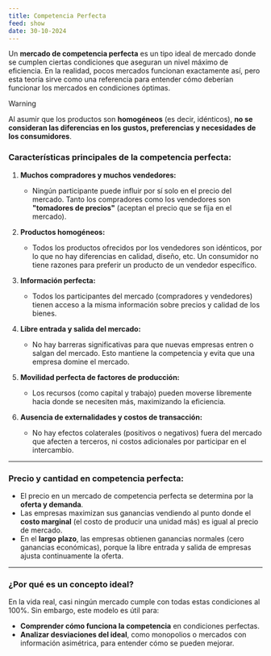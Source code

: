 ```yaml
---
title: Competencia Perfecta
feed: show
date: 30-10-2024
---
```


Un **mercado de competencia perfecta** es un tipo ideal de mercado donde se cumplen ciertas condiciones que aseguran un nivel máximo de eficiencia. En la realidad, pocos mercados funcionan exactamente así, pero esta teoría sirve como una referencia para entender cómo deberían funcionar los mercados en condiciones óptimas.

>[!warning] 
>Al asumir que los productos son **homogéneos** (es decir, idénticos), **no se consideran las diferencias en los gustos, preferencias y necesidades de los consumidores**.

### **Características principales de la competencia perfecta:**

1. **Muchos compradores y muchos vendedores:** 
   - Ningún participante puede influir por sí solo en el precio del mercado. Tanto los compradores como los vendedores son **"tomadores de precios"** (aceptan el precio que se fija en el mercado).

2. **Productos homogéneos:**
   - Todos los productos ofrecidos por los vendedores son idénticos, por lo que no hay diferencias en calidad, diseño, etc. Un consumidor no tiene razones para preferir un producto de un vendedor específico.

3. **Información perfecta:**
   - Todos los participantes del mercado (compradores y vendedores) tienen acceso a la misma información sobre precios y calidad de los bienes.

4. **Libre entrada y salida del mercado:**
   - No hay barreras significativas para que nuevas empresas entren o salgan del mercado. Esto mantiene la competencia y evita que una empresa domine el mercado.

5. **Movilidad perfecta de factores de producción:**
   - Los recursos (como capital y trabajo) pueden moverse libremente hacia donde se necesiten más, maximizando la eficiencia.

6. **Ausencia de externalidades y costos de transacción:**
   - No hay efectos colaterales (positivos o negativos) fuera del mercado que afecten a terceros, ni costos adicionales por participar en el intercambio.

---

### **Precio y cantidad en competencia perfecta:**
- El precio en un mercado de competencia perfecta se determina por la **oferta y demanda**.
- Las empresas maximizan sus ganancias vendiendo al punto donde el **costo marginal** (el costo de producir una unidad más) es igual al precio de mercado.
- En el **largo plazo**, las empresas obtienen ganancias normales (cero ganancias económicas), porque la libre entrada y salida de empresas ajusta continuamente la oferta.

---

### **¿Por qué es un concepto ideal?**
En la vida real, casi ningún mercado cumple con todas estas condiciones al 100%. Sin embargo, este modelo es útil para:
- **Comprender cómo funciona la competencia** en condiciones perfectas.
- **Analizar desviaciones del ideal**, como monopolios o mercados con información asimétrica, para entender cómo se pueden mejorar.
